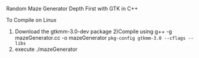 Random Maze Generator Depth First with GTK in C++

To Compile on Linux

1) Download the gtkmm-3.0-dev package
2)Compile using g++ -g mazeGenerator.cc -o mazeGenerator `pkg-config gtkmm-3.0 --cflags --libs`
3) execute ./mazeGenerator
